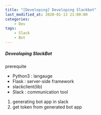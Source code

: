 ```yaml
---
title: "[Developing] Developing Slackbot"
last_modified_at: 2020-01-13 21:00:00
categories:
    - Dev
tags:
    - Slack
    - Bot
---
```


##### Deveoloping SlackBot

prerequite
- Python3 : langauge
- Flask : server-side framework
- slackclient(lib)
- Slack : communication tool


1. generating bot app in slack
2. get token from generated bot app

